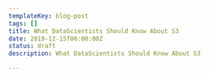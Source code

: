 ```yaml
---
templateKey: blog-post
tags: []
title: What DataScientists Should Know About S3
date: 2019-12-15T06:00:00Z
status: draft
description: What DataScientists Should Know About S3

---
```

